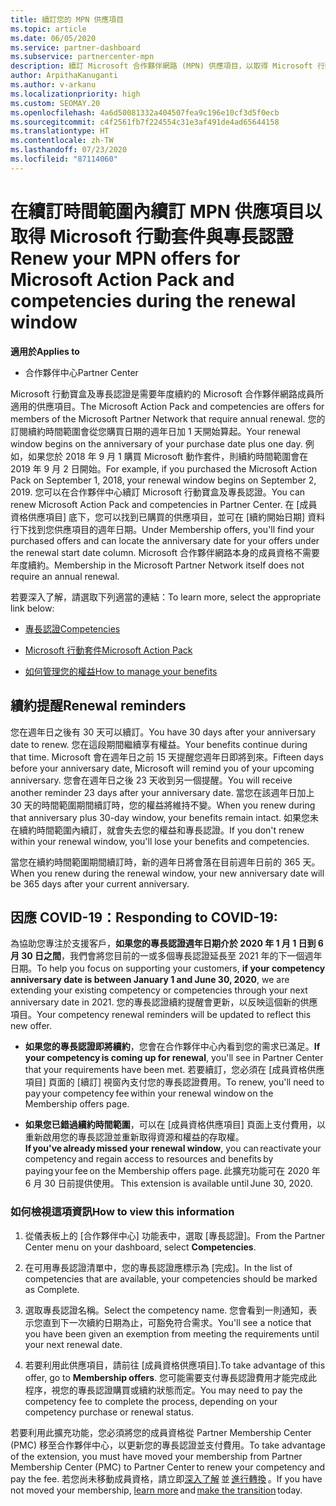 ```yaml
---
title: 續訂您的 MPN 供應項目
ms.topic: article
ms.date: 06/05/2020
ms.service: partner-dashboard
ms.subservice: partnercenter-mpn
description: 續訂 Microsoft 合作夥伴網路 (MPN) 供應項目，以取得 Microsoft 行動套件與專長認證。續訂時間開始於購買日期的週年日加一天。
author: ArpithaKanuganti
ms.author: v-arkanu
ms.localizationpriority: high
ms.custom: SEOMAY.20
ms.openlocfilehash: 4a6d50081332a404507fea9c196e10cf3d5f0ecb
ms.sourcegitcommit: c4f2561fb7f224554c31e3af491de4ad65644158
ms.translationtype: HT
ms.contentlocale: zh-TW
ms.lasthandoff: 07/23/2020
ms.locfileid: "87114060"
---
```

# <a name="renew-your-mpn-offers-for-microsoft-action-pack-and-competencies-during-the-renewal-window"></a><span data-ttu-id="7ba68-103">在續訂時間範圍內續訂 MPN 供應項目以取得 Microsoft 行動套件與專長認證</span><span class="sxs-lookup"><span data-stu-id="7ba68-103">Renew your MPN offers for Microsoft Action Pack and competencies during the renewal window</span></span>

<span data-ttu-id="7ba68-104">**適用於**</span><span class="sxs-lookup"><span data-stu-id="7ba68-104">**Applies to**</span></span>

- <span data-ttu-id="7ba68-105">合作夥伴中心</span><span class="sxs-lookup"><span data-stu-id="7ba68-105">Partner Center</span></span>

<span data-ttu-id="7ba68-106">Microsoft 行動寶盒及專長認證是需要年度續約的 Microsoft 合作夥伴網路成員所適用的供應項目。</span><span class="sxs-lookup"><span data-stu-id="7ba68-106">The Microsoft Action Pack and competencies are offers for members of the Microsoft Partner Network that require annual renewal.</span></span> <span data-ttu-id="7ba68-107">您的訂閱續約時間範圍會從您購買日期的週年日加 1 天開始算起。</span><span class="sxs-lookup"><span data-stu-id="7ba68-107">Your renewal window begins on the anniversary of your purchase date plus one day.</span></span> <span data-ttu-id="7ba68-108">例如，如果您於 2018 年 9 月 1 購買 Microsoft 動作套件，則續約時間範圍會在 2019 年 9 月 2 日開始。</span><span class="sxs-lookup"><span data-stu-id="7ba68-108">For example, if you purchased the Microsoft Action Pack on September 1, 2018, your renewal window begins on September 2, 2019.</span></span> <span data-ttu-id="7ba68-109">您可以在合作夥伴中心續訂 Microsoft 行動寶盒及專長認證。</span><span class="sxs-lookup"><span data-stu-id="7ba68-109">You can renew Microsoft Action Pack and competencies in Partner Center.</span></span> <span data-ttu-id="7ba68-110">在 [成員資格供應項目] 底下，您可以找到已購買的供應項目，並可在 [續約開始日期] 資料行下找到您供應項目的週年日期。</span><span class="sxs-lookup"><span data-stu-id="7ba68-110">Under Membership offers, you'll find your purchased offers and can locate the anniversary date for your offers under the renewal start date column.</span></span> <span data-ttu-id="7ba68-111">Microsoft 合作夥伴網路本身的成員資格不需要年度續約。</span><span class="sxs-lookup"><span data-stu-id="7ba68-111">Membership in the Microsoft Partner Network itself does not require an annual renewal.</span></span> 

<span data-ttu-id="7ba68-112">若要深入了解，請選取下列適當的連結：</span><span class="sxs-lookup"><span data-stu-id="7ba68-112">To learn more, select the appropriate link below:</span></span> 

- [<span data-ttu-id="7ba68-113">專長認證</span><span class="sxs-lookup"><span data-stu-id="7ba68-113">Competencies</span></span>](learn-about-competencies.md)

- [<span data-ttu-id="7ba68-114">Microsoft 行動套件</span><span class="sxs-lookup"><span data-stu-id="7ba68-114">Microsoft Action Pack</span></span>](mpn-get-action-pack.md)

- [<span data-ttu-id="7ba68-115">如何管理您的權益</span><span class="sxs-lookup"><span data-stu-id="7ba68-115">How to manage your benefits</span></span>](manage-your-partner-network-benefits.md)

## <a name="renewal-reminders"></a><span data-ttu-id="7ba68-116">續約提醒</span><span class="sxs-lookup"><span data-stu-id="7ba68-116">Renewal reminders</span></span> 

<span data-ttu-id="7ba68-117">您在週年日之後有 30 天可以續訂。</span><span class="sxs-lookup"><span data-stu-id="7ba68-117">You have 30 days after your anniversary date to renew.</span></span> <span data-ttu-id="7ba68-118">您在這段期間繼續享有權益。</span><span class="sxs-lookup"><span data-stu-id="7ba68-118">Your benefits continue during that time.</span></span> <span data-ttu-id="7ba68-119">Microsoft 會在週年日之前 15 天提醒您週年日即將到來。</span><span class="sxs-lookup"><span data-stu-id="7ba68-119">Fifteen days before your anniversary date, Microsoft will remind you of your upcoming anniversary.</span></span> <span data-ttu-id="7ba68-120">您會在週年日之後 23 天收到另一個提醒。</span><span class="sxs-lookup"><span data-stu-id="7ba68-120">You will receive another reminder 23 days after your anniversary date.</span></span> <span data-ttu-id="7ba68-121">當您在該週年日加上 30 天的時間範圍期間續訂時，您的權益將維持不變。</span><span class="sxs-lookup"><span data-stu-id="7ba68-121">When you renew during that anniversary plus 30-day window, your benefits remain intact.</span></span> <span data-ttu-id="7ba68-122">如果您未在續約時間範圍內續訂，就會失去您的權益和專長認證。</span><span class="sxs-lookup"><span data-stu-id="7ba68-122">If you don't renew within your renewal window, you'll lose your benefits and competencies.</span></span>

<span data-ttu-id="7ba68-123">當您在續約時間範圍期間續訂時，新的週年日將會落在目前週年日前的 365 天。</span><span class="sxs-lookup"><span data-stu-id="7ba68-123">When you renew during the renewal window, your new anniversary date will be 365 days after your current anniversary.</span></span>

## <a name="responding-to-covid-19"></a><span data-ttu-id="7ba68-124">因應 COVID-19：</span><span class="sxs-lookup"><span data-stu-id="7ba68-124">Responding to COVID-19:</span></span>

<span data-ttu-id="7ba68-125">為協助您專注於支援客戶，**如果您的專長認證週年日期介於 2020 年 1 月 1 日到 6 月 30 日之間**，我們會將您目前的一或多個專長認證延長至 2021 年的下一個週年日期。</span><span class="sxs-lookup"><span data-stu-id="7ba68-125">To help you focus on supporting your customers, **if your competency anniversary date is between January 1 and June 30, 2020**, we are extending your existing competency or competencies through your next anniversary date in 2021.</span></span> <span data-ttu-id="7ba68-126">您的專長認證續約提醒會更新，以反映這個新的供應項目。</span><span class="sxs-lookup"><span data-stu-id="7ba68-126">Your competency renewal reminders will be updated to reflect this new offer.</span></span> 

- <span data-ttu-id="7ba68-127">**如果您的專長認證即將續約**，您會在合作夥伴中心內看到您的需求已滿足。</span><span class="sxs-lookup"><span data-stu-id="7ba68-127">**If your competency is coming up for renewal**, you'll see in Partner Center that your requirements have been met.</span></span> <span data-ttu-id="7ba68-128">若要續訂，您必須在 [成員資格供應項目] 頁面的 [續訂] 視窗內支付您的專長認證費用。</span><span class="sxs-lookup"><span data-stu-id="7ba68-128">To renew, you'll need to pay your competency fee within your renewal window on the Membership offers page.</span></span> 

- <span data-ttu-id="7ba68-129">**如果您已錯過續約時間範圍**，可以在 [成員資格供應項目] 頁面上支付費用，以重新啟用您的專長認證並重新取得資源和權益的存取權。</span><span class="sxs-lookup"><span data-stu-id="7ba68-129">**If you've already missed your renewal window**, you can reactivate your competency and regain access to resources and benefits by paying your fee on the Membership offers page.</span></span><span data-ttu-id="7ba68-130"> 此擴充功能可在 2020 年 6 月 30 日前提供使用。</span><span class="sxs-lookup"><span data-stu-id="7ba68-130"> This extension is available until June 30, 2020.</span></span>   

### <a name="how-to-view-this-information"></a><span data-ttu-id="7ba68-131">如何檢視這項資訊</span><span class="sxs-lookup"><span data-stu-id="7ba68-131">How to view this information</span></span>

1. <span data-ttu-id="7ba68-132">從儀表板上的 [合作夥伴中心] 功能表中，選取 [專長認證]。</span><span class="sxs-lookup"><span data-stu-id="7ba68-132">From the Partner Center menu on your dashboard, select **Competencies**.</span></span>  

2. <span data-ttu-id="7ba68-133">在可用專長認證清單中，您的專長認證應標示為 [完成]。</span><span class="sxs-lookup"><span data-stu-id="7ba68-133">In the list of competencies that are available, your competencies should be marked as Complete.</span></span>  

3. <span data-ttu-id="7ba68-134">選取專長認證名稱。</span><span class="sxs-lookup"><span data-stu-id="7ba68-134">Select the competency name.</span></span> <span data-ttu-id="7ba68-135">您會看到一則通知，表示您直到下一次續約日期為止，可豁免符合需求。</span><span class="sxs-lookup"><span data-stu-id="7ba68-135">You'll see a notice that you have been given an exemption from meeting the requirements until your next renewal date.</span></span>   

4. <span data-ttu-id="7ba68-136">若要利用此供應項目，請前往 [成員資格供應項目].</span><span class="sxs-lookup"><span data-stu-id="7ba68-136">To take advantage of this offer, go to **Membership offers**.</span></span> <span data-ttu-id="7ba68-137">您可能需要支付專長認證費用才能完成此程序，視您的專長認證購買或續約狀態而定。</span><span class="sxs-lookup"><span data-stu-id="7ba68-137">You may need to pay the competency fee to complete the process, depending on your competency purchase or renewal status.</span></span> 

<span data-ttu-id="7ba68-138">若要利用此擴充功能，您必須將您的成員資格從 Partner Membership Center (PMC) 移至合作夥伴中心，以更新您的專長認證並支付費用。</span><span class="sxs-lookup"><span data-stu-id="7ba68-138">To take advantage of the extension, you must have moved your membership from Partner Membership Center (PMC) to Partner Center to renew your competency and pay the fee.</span></span> <span data-ttu-id="7ba68-139">若您尚未移動成員資格，請立即[深入了解](prepare-pmc-pc-migration.md) 並 [進行轉換](https://partners.microsoft.com/partnerprogram/Welcome.aspx) 。</span><span class="sxs-lookup"><span data-stu-id="7ba68-139">If you have not moved your membership, [learn more](prepare-pmc-pc-migration.md) and [make the transition](https://partners.microsoft.com/partnerprogram/Welcome.aspx) today.</span></span>  
